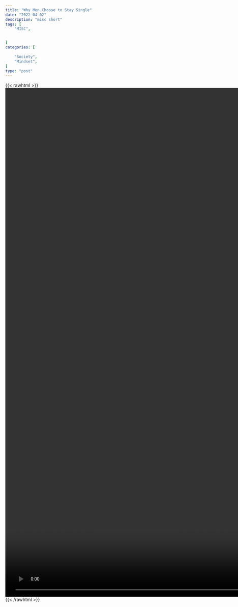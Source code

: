 ```yaml
---
title: "Why Men Choose to Stay Single"
date: "2022-04-02"
description: "misc short"
tags: [
    "MISC",


]
categories: [
    
    "Society",
    "Mindset",
]
type: "post"
---
```

{{< rawhtml >}}
    <video style="height:40vh;width:auto" overflow="hidden" controls>
        <source src="https://clips.dev00ps.com/MISC/MGTOW%20%F0%9F%92%8A-%20Why%20men%20stay%20single%21.mp4" type="video/mp4"> 
    </video>
{{< /rawhtml >}}